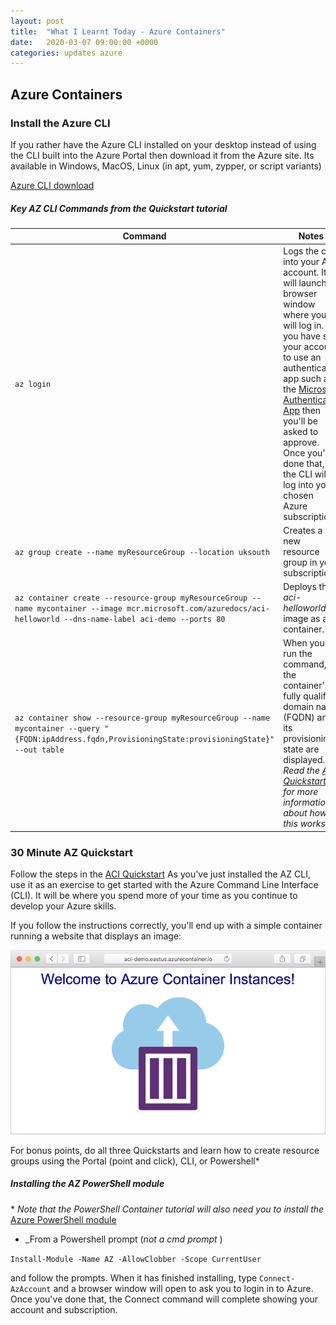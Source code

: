 ```yaml
---
layout: post
title:  "What I Learnt Today - Azure Containers"
date:   2020-03-07 09:00:00 +0000
categories: updates azure
---
```

## Azure Containers

### Install the Azure CLI
If you rather have the Azure CLI installed on your desktop instead of using the CLI built into the Azure Portal then download it from the Azure site. Its available in Windows, MacOS, Linux (in apt, yum, zypper, or script variants)

[Azure CLI download](https://docs.microsoft.com/en-us/cli/azure/install-azure-cli?view=azure-cli-latest)

##### Key AZ CLI Commands from the Quickstart tutorial 
| Command | Notes |
|---------|-------|
| `az login` | Logs the cli into your AZ account. It will launch a browser window where you will log in. If you have set your account to use an authenticator app such as the [Microsoft Authenticator App](https://www.microsoft.com/en-gb/p/microsoft-authenticator/9nblgggzmcj6?activetab=pivot:overviewtab) then you'll be asked to approve. Once you've done that, the CLI will log into your chosen Azure subscription |
|`az group create --name myResourceGroup --location uksouth`| Creates a new resource group in your subscription |
|`az container create --resource-group myResourceGroup --name mycontainer --image mcr.microsoft.com/azuredocs/aci-helloworld --dns-name-label aci-demo --ports 80` | Deploys the _aci-helloworld_ image as a container. |
| `az container show --resource-group myResourceGroup --name mycontainer --query "{FQDN:ipAddress.fqdn,ProvisioningState:provisioningState}" --out table` | When you run the command, the container's fully qualified domain name (FQDN) and its provisioning state are displayed. _Read the [ACI Quickstart](https://docs.microsoft.com/en-us/azure/container-instances/container-instances-quickstart) for more information about how this works_ |

### 30 Minute AZ Quickstart
Follow the steps in the [ACI Quickstart](https://docs.microsoft.com/en-us/azure/container-instances/container-instances-quickstart)  As you've just installed the AZ CLI, use it as an exercise to get started with the Azure Command Line Interface (CLI). It will be where you spend more of your time as you continue to develop your Azure skills.

If you follow the instructions correctly, you'll end up with a simple container running a website that displays an image:

![Azure Image](/assets\images\view-an-application-running-in-an-azure-container-instance.png)

For bonus points, do all three Quickstarts and learn how to create resource groups using the Portal (point and click), CLI, or Powershell*


##### Installing the AZ PowerShell module
\* _Note that the PowerShell Container tutorial will also need you to install the_ [Azure PowerShell module](https://docs.microsoft.com/en-gb/powershell/azure/install-az-ps?view=azps-3.5.0&viewFallbackFrom=azps-3.3.0)

* _From a Powershell prompt (_not a cmd prompt_ )

`Install-Module -Name AZ -AllowClobber -Scope CurrentUser`

and follow the prompts.  When it has finished installing, type `Connect-AzAccount` and a browser window will open to ask you to login in to Azure. Once you've done that, the Connect command will complete showing your account and subscription.